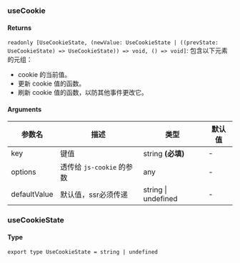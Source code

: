 ### useCookie

#### Returns
`readonly [UseCookieState, (newValue: UseCookieState | ((prevState: UseCookieState) => UseCookieState)) => void, () => void]`: 包含以下元素的元组：
- cookie 的当前值。
- 更新 cookie 值的函数。
- 刷新 cookie 值的函数，以防其他事件更改它。

#### Arguments
|参数名|描述|类型|默认值|
|---|---|---|---|
|key|键值|string  **(必填)**|-|
|options|透传给 `js-cookie` 的参数|any |-|
|defaultValue|默认值，ssr必须传递|string \| undefined |-|

### useCookieState

#### Type

`export type UseCookieState = string | undefined`
